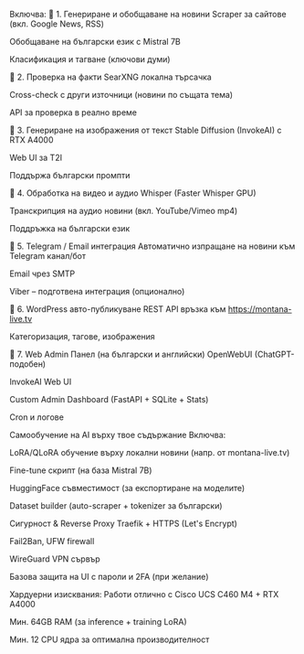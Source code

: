 Включва:
🔹 1. Генериране и обобщаване на новини
Scraper за сайтове (вкл. Google News, RSS)

Обобщаване на български език с Mistral 7B

Класификация и тагване (ключови думи)

🔹 2. Проверка на факти
SearXNG локална търсачка

Cross-check с други източници (новини по същата тема)

API за проверка в реално време

🔹 3. Генериране на изображения от текст
Stable Diffusion (InvokeAI) с RTX A4000

Web UI за T2I

Поддържа български промпти

🔹 4. Обработка на видео и аудио
Whisper (Faster Whisper GPU)

Транскрипция на аудио новини (вкл. YouTube/Vimeo mp4)

Поддръжка на български език

🔹 5. Telegram / Email интеграция
Автоматично изпращане на новини към Telegram канал/бот

Email чрез SMTP

Viber – подготвена интеграция (опционално)

🔹 6. WordPress авто-публикуване
REST API връзка към https://montana-live.tv

Категоризация, тагове, изображения

🔹 7. Web Admin Панел (на български и английски)
OpenWebUI (ChatGPT-подобен)

InvokeAI Web UI

Custom Admin Dashboard (FastAPI + SQLite + Stats)

Cron и логове

Самообучение на AI върху твое съдържание
Включва:

LoRA/QLoRA обучение върху локални новини (напр. от montana-live.tv)

Fine-tune скрипт (на база Mistral 7B)

HuggingFace съвместимост (за експортиране на моделите)

Dataset builder (auto-scraper + tokenizer за български)

Сигурност & Reverse Proxy
Traefik + HTTPS (Let's Encrypt)

Fail2Ban, UFW firewall

WireGuard VPN сървър

Базова защита на UI с пароли и 2FA (при желание)

Хардуерни изисквания:
Работи отлично с Cisco UCS C460 M4 + RTX A4000

Мин. 64GB RAM (за inference + training LoRA)

Мин. 12 CPU ядра за оптимална производителност

